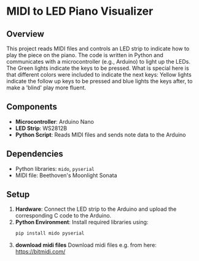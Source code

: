 # MIDI to LED Piano Visualizer

## Overview
This project reads MIDI files and controls an LED strip to indicate how to play the piece on the piano. The code is written in Python and communicates with a microcontroller (e.g., Arduino) to light up the LEDs. The Green lights indicate the keys to be pressed. What is special here is that different colors were included to indicate the next keys: Yellow lights indicate the follow up keys to be pressed and blue lights the keys after, to make a 'blind' play more fluent.

## Components
- **Microcontroller**: Arduino Nano
- **LED Strip**: WS2812B
- **Python Script**: Reads MIDI files and sends note data to the Arduino

## Dependencies
- Python libraries: `mido`, `pyserial`
- MIDI file: Beethoven's Moonlight Sonata

## Setup
1. **Hardware**: Connect the LED strip to the Arduino and upload the corresponding C code to the Arduino.
2. **Python Environment**: Install required libraries using:
   ```bash
   pip install mido pyserial
3. **download midi files** Download midi files e.g. from here: https://bitmidi.com/

